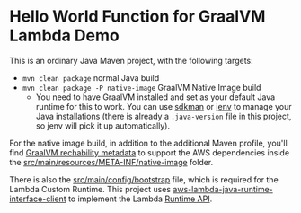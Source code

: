 # Hello World Function for GraalVM Lambda Demo

This is an ordinary Java Maven project, with the following targets:

* `mvn clean package` normal Java build
* `mvn clean package -P native-image` GraalVM Native Image build 
  * You need to have GraalVM installed and set as your default Java runtime for this to work.
    You can use [sdkman](https://sdkman.io/) or [jenv](https://www.jenv.be/) to manage your Java installations
    (there is already a `.java-version` file in this project, so jenv will pick it up automatically).

For the native image build, in addition to the additional Maven profile, you'll find [GraalVM rechability metadata](https://www.graalvm.org/22.2/reference-manual/native-image/metadata/) to support the 
AWS dependencies inside the [src/main/resources/META-INF/native-image](src/main/resources/META-INF/native-image) folder.

There is also the [src/main/config/bootstrap](src/main/config/bootstrap) file, which is required for the Lambda Custom Runtime. 
This project uses [aws-lambda-java-runtime-interface-client](https://github.com/aws/aws-lambda-java-libs/blob/master/aws-lambda-java-runtime-interface-client) to 
implement the Lambda [Runtime API](https://docs.aws.amazon.com/lambda/latest/dg/runtimes-api.html).

